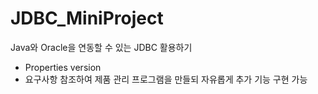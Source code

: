 # JDBC_MiniProject

Java와 Oracle을 연동할 수 있는 JDBC 활용하기
- Properties version
- 요구사항 참조하여 제품 관리 프로그램을 만들되 자유롭게 추가 기능 구현 가능
